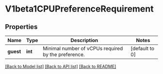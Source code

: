 # V1beta1CPUPreferenceRequirement

## Properties
Name | Type | Description | Notes
------------ | ------------- | ------------- | -------------
**guest** | **int** | Minimal number of vCPUs required by the preference. | [default to 0]

[[Back to Model list]](../README.md#documentation-for-models) [[Back to API list]](../README.md#documentation-for-api-endpoints) [[Back to README]](../README.md)


